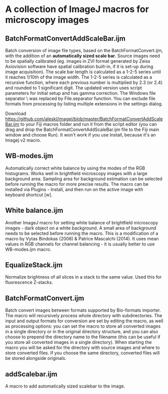 # A collection of ImageJ macros for microscopy images

## BatchFormatConvertAddScaleBar.ijm
Batch conversion of image file types, based on the BatchFormatConvert.ijm, with the addition of an **automatically sized scale bar**. Source images need to be spatially calibrated (eg. images in ZVI format generated by Zeiss Axiovision software have spatial calibration built-in, if it is set-up during image acquisition). The scale bar length is calculated as a 1-2-5 series until it reaches 1/10th of the image width. The 1-2-5 series is calculated as a recursive function, where each previous number is multiplied by 2.3 (or 2.4) and rounded to 1 significant digit.
The updated version uses script parameters for initial setup and has gamma correction. The Windows file separator \ was replaced by File.separator function. You can exclude file formats from processing by listing multiple extensions in the settings dialog.

Download https://github.com/aleskl/imagej/blob/master/BatchFormatConvertAddScaleBar.ijm to your Fiji macros folder and run it from the script editor (you can drag and drop the BatchFormatConvertAddScaleBar.ijm file to the Fiji main window and choose Run). It won't work if you use Install, because it's an Imagej v2 macro.

## WB-modes.ijm
Automatically correct white balance by using the modes of the RGB histograms. Works well in brightfield microscopy images with a large background area. Sampling area for background estimation can be selected before running the macro for more precise results. The macro can be installed via Plugins - Install, and then run on the active image with keyboard shortcut [w].

## White balance.ijm
Another ImageJ macro for setting white balance of brightfield microscopy images - dark object on a white background. A small area of background needs to be selected before running the macro. This is a modification of a macro by Vytas Bindokas (2006) & Patrice Mascalchi (2014). It uses mean values in RGB channels for channel balancing - it is usually better to use WB-modes.ijm macro.

## EqualizeStack.ijm
Normalize brightness of all slices in a stack to the same value. Used this for fluorescence Z-stacks.

## BatchFormatConvert.ijm
Batch convert images between formats supported by Bio-formats importer. The macro will recursively process whole directory with subdirectories. The input and output formats for conversion are set by editing the macro, as well as processing options: you can set the macro to store all converted images in a single directory or in the original directory structure, and you can also choose to prepend the directory name to the filename (this can be useful if you store all converted images in a single directory). When starting the macro you will be asked for the directory with source images and where to store converted files. If you choose the same directory, converted files will be stored alongside originals.

## addScalebar.ijm
A macro to add automatically sized scalebar to the image.
